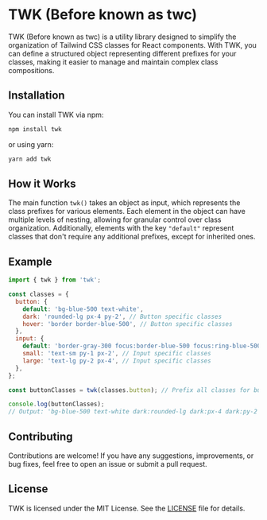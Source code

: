 # TWK (Before known as twc)

TWK (Before known as twc) is a utility library designed to simplify the organization of Tailwind CSS classes for React components. With TWK, you can define a structured object representing different prefixes for your classes, making it easier to manage and maintain complex class compositions.

## Installation

You can install TWK via npm:

```bash
npm install twk
```

or using yarn:

```bash
yarn add twk
```

## How it Works

The main function `twk()` takes an object as input, which represents the class prefixes for various elements. Each element in the object can have multiple levels of nesting, allowing for granular control over class organization. Additionally, elements with the key `"default"` represent classes that don't require any additional prefixes, except for inherited ones.

## Example

```javascript
import { twk } from 'twk';

const classes = {
  button: {
    default: 'bg-blue-500 text-white',
    dark: 'rounded-lg px-4 py-2', // Button specific classes
    hover: 'border border-blue-500', // Button specific classes
  },
  input: {
    default: 'border-gray-300 focus:border-blue-500 focus:ring-blue-500',
    small: 'text-sm py-1 px-2', // Input specific classes
    large: 'text-lg py-2 px-4', // Input specific classes
  },
};

const buttonClasses = twk(classes.button); // Prefix all classes for buttons with 'btn:'

console.log(buttonClasses);
// Output: 'bg-blue-500 text-white dark:rounded-lg dark:px-4 dark:py-2 hover:border hover:border-blue-500'

```

## Contributing

Contributions are welcome! If you have any suggestions, improvements, or bug fixes, feel free to open an issue or submit a pull request.

## License

TWK is licensed under the MIT License. See the [LICENSE](link-to-license) file for details.
